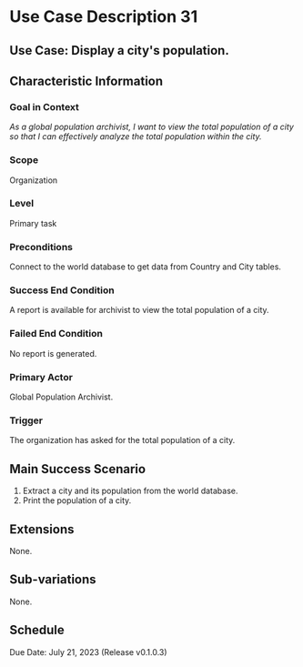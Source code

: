 # Use Case Description 31

## Use Case: Display a city's population.

## Characteristic Information

### Goal in Context
*As a global population archivist, I want to view the total population of a city so that I can effectively analyze the total population within the city.*

### Scope
Organization

### Level
Primary task

### Preconditions
Connect to the world database to get data from Country and City tables. 

### Success End Condition
A report is available for archivist to view the total population of a city.

### Failed End Condition
No report is generated. 

### Primary Actor
Global Population Archivist. 

### Trigger
The organization has asked for the total population of a city.

## Main Success Scenario
1. Extract a city and its population from the world database.
2. Print the population of a city.

## Extensions
None.

## Sub-variations
None.

## Schedule
Due Date: July 21, 2023 (Release v0.1.0.3)

